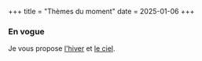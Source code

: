 +++
title = "Thèmes du moment"
date = 2025-01-06
+++

### En vogue

Je vous propose [l'hiver](/categories/hiver) et [le ciel](/categories/ciel).